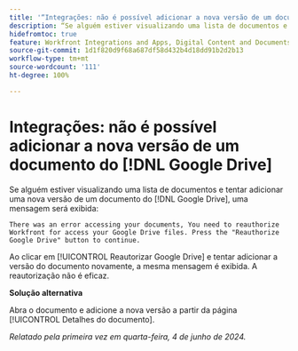 ```yaml
---
title: '“Integrações: não é possível adicionar a nova versão de um documento do  [!DNL Google Drive]”'
description: “Se alguém estiver visualizando uma lista de documentos e tentar adicionar uma nova versão de um documento do  [!DNL Google Drive], uma mensagem será exibida. Uma solução alternativa está disponível.”
hidefromtoc: true
feature: Workfront Integrations and Apps, Digital Content and Documents
source-git-commit: 1d1f820d9f68a687df58d432b4d18dd91b2d2b13
workflow-type: tm+mt
source-wordcount: '111'
ht-degree: 100%

---
```



# Integrações: não é possível adicionar a nova versão de um documento do [!DNL Google Drive]

Se alguém estiver visualizando uma lista de documentos e tentar adicionar uma nova versão de um documento do [!DNL Google Drive], uma mensagem será exibida:

`There was an error accessing your documents, You need to reauthorize Workfront for access your Google Drive files. Press the "Reauthorize Google Drive" button to continue.`

Ao clicar em [!UICONTROL Reautorizar Google Drive] e tentar adicionar a versão do documento novamente, a mesma mensagem é exibida. A reautorização não é eficaz.

**Solução alternativa**

Abra o documento e adicione a nova versão a partir da página [!UICONTROL Detalhes do documento].

_Relatado pela primeira vez em quarta-feira, 4 de junho de 2024._
